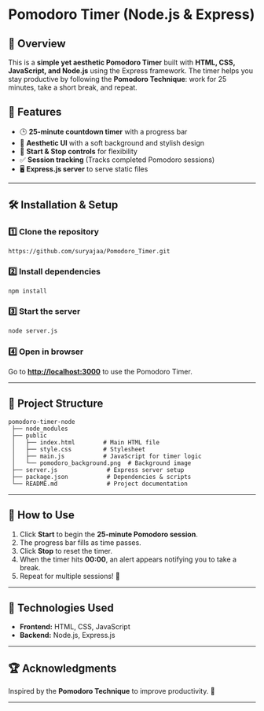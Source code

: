 # Pomodoro Timer (Node.js & Express)

## 📌 Overview
This is a **simple yet aesthetic Pomodoro Timer** built with **HTML, CSS, JavaScript, and Node.js** using the Express framework. The timer helps you stay productive by following the **Pomodoro Technique**: work for 25 minutes, take a short break, and repeat.

## 🚀 Features
- 🕒 **25-minute countdown timer** with a progress bar
- 🎨 **Aesthetic UI** with a soft background and stylish design
- 🎯 **Start & Stop controls** for flexibility
- ✅ **Session tracking** (Tracks completed Pomodoro sessions)
- 🖥 **Express.js server** to serve static files

---

## 🛠 Installation & Setup

### 1️⃣ Clone the repository
```bash
https://github.com/suryajaa/Pomodoro_Timer.git
```

### 2️⃣ Install dependencies
```bash
npm install
```

### 3️⃣ Start the server
```bash
node server.js
```

### 4️⃣ Open in browser
Go to **[http://localhost:3000](http://localhost:3000)** to use the Pomodoro Timer.

---

## 📂 Project Structure
```
pomodoro-timer-node
 ├── node_modules
 ├── public
 │   ├── index.html        # Main HTML file
 │   ├── style.css         # Stylesheet
 │   ├── main.js           # JavaScript for timer logic
 │   └── pomodoro_background.png  # Background image
 ├── server.js              # Express server setup
 ├── package.json           # Dependencies & scripts
 └── README.md              # Project documentation
```

---

## 📝 How to Use
1. Click **Start** to begin the **25-minute Pomodoro session**.
2. The progress bar fills as time passes.
3. Click **Stop** to reset the timer.
4. When the timer hits **00:00**, an alert appears notifying you to take a break.
5. Repeat for multiple sessions! 🎯

---

## 📌 Technologies Used
- **Frontend:** HTML, CSS, JavaScript
- **Backend:** Node.js, Express.js

---

## 🏆 Acknowledgments
Inspired by the **Pomodoro Technique** to improve productivity. 🚀

---


